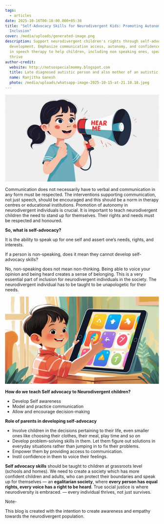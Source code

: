 ```yaml
---
tags:
  - articles
date: 2025-10-16T00:18:00.000+05:30
title: "Self-Advocacy Skills for Neurodivergent Kids: Promoting Autonomy and
  Inclusion"
cover: /media/uploads/generated-image.png
description: Support neurodivergent children's rights through self-advocacy
  development. Emphasize communication access, autonomy, and confidence-building
  in speech therapy to help children, including non speaking ones, speak up and
  thrive
author-credit:
  website: http://notsospecialmommy.blogspot.com
  title: Late diagnosed autistic person and also mother of an autistic teenager
  name: Ranjitha Ganesh
  photo: /media/uploads/whatsapp-image-2025-10-15-at-21.10.18.jpeg
---
```

![](/media/uploads/whatsapp-image-2025-10-28-at-11.06.03-1-.jpeg)

Communication does not necessarily have to verbal and communication in any form must be respected. The interventions supporting communication, not just speech, should be encouraged and this should be a norm in therapy centres or educational institutions. Promotion of autonomy in neurodivergent individuals is crucial. It is important to teach neurodivergent children the need to stand up for themselves. Their rights and needs must be respected and honoured.

**So, what is self-advocacy?**

It is the ability to speak up for one self and assert one’s needs, rights, and interests. 

If a person is non-speaking, does it mean they cannot develop self-advocacy skills?

 No, non-speaking does not mean non-thinking. Being able to voice your opinion and being heard creates a sense of belonging. This is a very essential part of inclusion for neurodivergent individuals in the society. The neurodivergent individual has to be taught to be unapologetic for their needs. 

![](/media/uploads/whatsapp-image-2025-10-28-at-11.06.03.jpeg)

**How do we teach Self advocacy to Neurodivergent children?**

* Develop Self awareness
* Model and practice communication 
* Allow and encourage decision-making 

**Role of parents in developing self-advocacy**      

* Involve children in the decisions pertaining to their life, even smaller ones like choosing their clothes, their meal, play time and so on
* Develop problem-solving skills in them. Let them figure out solutions in everyday situations rather than jumping in to fix their problems.
* Empower them by providing access to communication. 
* Instil confidence in them to voice their feelings.

**Self advocacy skills** should be taught to children at grassroots level (schools and homes).  We need to create a society which has more confident children and adults, who can protect their boundaries and speak up for themselves — an **egalitarian society**, where **every person has equal rights, every voice has a right to be heard**. True social justice is where neurodiversity is embraced. — every individual thrives, not just survives.

Note-

This blog is created with the intention to create awareness and empathy towards the neurodivergent population.
